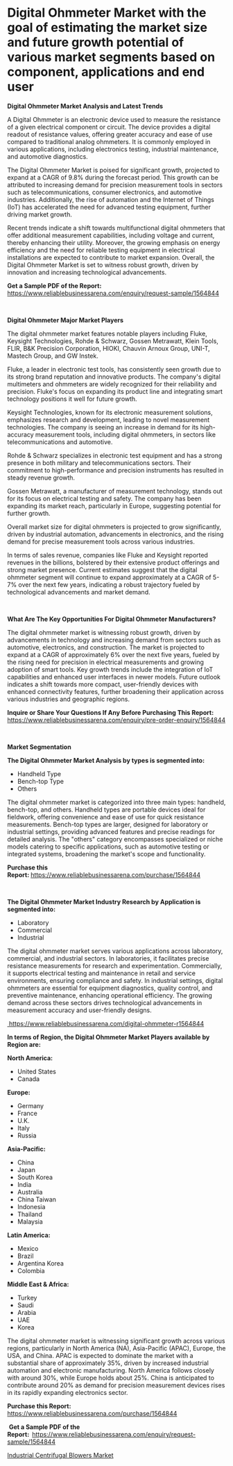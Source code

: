 <p><h1>Digital Ohmmeter Market with the goal of estimating the market size and future growth potential of various market segments based on component, applications and end user</h1></p><p><strong>Digital Ohmmeter Market Analysis and Latest Trends</strong></p>
<p><p>A Digital Ohmmeter is an electronic device used to measure the resistance of a given electrical component or circuit. The device provides a digital readout of resistance values, offering greater accuracy and ease of use compared to traditional analog ohmmeters. It is commonly employed in various applications, including electronics testing, industrial maintenance, and automotive diagnostics.</p><p>The Digital Ohmmeter Market is poised for significant growth, projected to expand at a CAGR of 9.8% during the forecast period. This growth can be attributed to increasing demand for precision measurement tools in sectors such as telecommunications, consumer electronics, and automotive industries. Additionally, the rise of automation and the Internet of Things (IoT) has accelerated the need for advanced testing equipment, further driving market growth.</p><p>Recent trends indicate a shift towards multifunctional digital ohmmeters that offer additional measurement capabilities, including voltage and current, thereby enhancing their utility. Moreover, the growing emphasis on energy efficiency and the need for reliable testing equipment in electrical installations are expected to contribute to market expansion. Overall, the Digital Ohmmeter Market is set to witness robust growth, driven by innovation and increasing technological advancements.</p></p>
<p><strong>Get a Sample PDF of the Report:&nbsp;</strong> <a href="https://www.reliablebusinessarena.com/enquiry/request-sample/1564844?utm_campaign=2527&utm_medium=2&utm_source=Github&utm_content=ia&utm_term=11042025&utm_id=digital-ohmmeter">https://www.reliablebusinessarena.com/enquiry/request-sample/1564844</a></p>
<p>&nbsp;</p>
<p><strong>Digital Ohmmeter Major Market Players</strong></p>
<p><p>The digital ohmmeter market features notable players including Fluke, Keysight Technologies, Rohde & Schwarz, Gossen Metrawatt, Klein Tools, FLIR, B&K Precision Corporation, HIOKI, Chauvin Arnoux Group, UNI-T, Mastech Group, and GW Instek. </p><p>Fluke, a leader in electronic test tools, has consistently seen growth due to its strong brand reputation and innovative products. The company's digital multimeters and ohmmeters are widely recognized for their reliability and precision. Fluke's focus on expanding its product line and integrating smart technology positions it well for future growth.</p><p>Keysight Technologies, known for its electronic measurement solutions, emphasizes research and development, leading to novel measurement technologies. The company is seeing an increase in demand for its high-accuracy measurement tools, including digital ohmmeters, in sectors like telecommunications and automotive. </p><p>Rohde & Schwarz specializes in electronic test equipment and has a strong presence in both military and telecommunications sectors. Their commitment to high-performance and precision instruments has resulted in steady revenue growth.</p><p>Gossen Metrawatt, a manufacturer of measurement technology, stands out for its focus on electrical testing and safety. The company has been expanding its market reach, particularly in Europe, suggesting potential for further growth.</p><p>Overall market size for digital ohmmeters is projected to grow significantly, driven by industrial automation, advancements in electronics, and the rising demand for precise measurement tools across various industries. </p><p>In terms of sales revenue, companies like Fluke and Keysight reported revenues in the billions, bolstered by their extensive product offerings and strong market presence. Current estimates suggest that the digital ohmmeter segment will continue to expand approximately at a CAGR of 5-7% over the next few years, indicating a robust trajectory fueled by technological advancements and market demand.</p></p>
<p>&nbsp;</p>
<p><strong>What Are The Key Opportunities For Digital Ohmmeter Manufacturers?</strong></p>
<p><p>The digital ohmmeter market is witnessing robust growth, driven by advancements in technology and increasing demand from sectors such as automotive, electronics, and construction. The market is projected to expand at a CAGR of approximately 6% over the next five years, fueled by the rising need for precision in electrical measurements and growing adoption of smart tools. Key growth trends include the integration of IoT capabilities and enhanced user interfaces in newer models. Future outlook indicates a shift towards more compact, user-friendly devices with enhanced connectivity features, further broadening their application across various industries and geographic regions.</p></p>
<p><strong>Inquire or Share Your Questions If Any Before Purchasing This Report:</strong> <a href="https://www.reliablebusinessarena.com/enquiry/pre-order-enquiry/1564844?utm_campaign=2527&utm_medium=2&utm_source=Github&utm_content=ia&utm_term=11042025&utm_id=digital-ohmmeter">https://www.reliablebusinessarena.com/enquiry/pre-order-enquiry/1564844</a></p>
<p>&nbsp;</p>
<p><strong>Market Segmentation</strong></p>
<p><strong>The Digital Ohmmeter Market Analysis by types is segmented into:</strong></p>
<p><ul><li>Handheld Type</li><li>Bench-top Type</li><li>Others</li></ul></p>
<p><p>The digital ohmmeter market is categorized into three main types: handheld, bench-top, and others. Handheld types are portable devices ideal for fieldwork, offering convenience and ease of use for quick resistance measurements. Bench-top types are larger, designed for laboratory or industrial settings, providing advanced features and precise readings for detailed analysis. The "others" category encompasses specialized or niche models catering to specific applications, such as automotive testing or integrated systems, broadening the market's scope and functionality.</p></p>
<p><strong>Purchase this Report:&nbsp;</strong><a href="https://www.reliablebusinessarena.com/purchase/1564844?utm_campaign=2527&utm_medium=2&utm_source=Github&utm_content=ia&utm_term=11042025&utm_id=digital-ohmmeter">https://www.reliablebusinessarena.com/purchase/1564844</a></p>
<p>&nbsp;</p>
<p><strong>The Digital Ohmmeter Market Industry Research by Application is segmented into:</strong></p>
<p><ul><li>Laboratory</li><li>Commercial</li><li>Industrial</li></ul></p>
<p><p>The digital ohmmeter market serves various applications across laboratory, commercial, and industrial sectors. In laboratories, it facilitates precise resistance measurements for research and experimentation. Commercially, it supports electrical testing and maintenance in retail and service environments, ensuring compliance and safety. In industrial settings, digital ohmmeters are essential for equipment diagnostics, quality control, and preventive maintenance, enhancing operational efficiency. The growing demand across these sectors drives technological advancements in measurement accuracy and user-friendly designs.</p></p>
<p><a href="https://www.reliablebusinessarena.com/digital-ohmmeter-r1564844?utm_campaign=2527&utm_medium=2&utm_source=Github&utm_content=ia&utm_term=11042025&utm_id=digital-ohmmeter">&nbsp;https://www.reliablebusinessarena.com/digital-ohmmeter-r1564844</a></p>
<p><strong>In terms of Region, the Digital Ohmmeter Market Players available by Region are:</strong></p>
<p>
    <p> <strong> North America: </strong>
        <ul>
            <li>United States</li>
            <li>Canada</li>
        </ul>
        </p> 
    <p> <strong> Europe: </strong>
        <ul>
            <li>Germany</li>
            <li>France</li>
            <li>U.K.</li>
            <li>Italy</li>
            <li>Russia</li>
        </ul>
        </p> 
    <p> <strong> Asia-Pacific: </strong>
        <ul>
            <li>China</li>
            <li>Japan</li>
            <li>South Korea</li>
            <li>India</li>
            <li>Australia</li>
            <li>China Taiwan</li>
            <li>Indonesia</li>
            <li>Thailand</li>
            <li>Malaysia</li>
        </ul>
        </p> 
    <p> <strong> Latin America: </strong>
        <ul>
            <li>Mexico</li>
            <li>Brazil</li>
            <li>Argentina Korea</li>
            <li>Colombia</li>
        </ul>
        </p> 
    <p> <strong> Middle East & Africa: </strong>
        <ul>
            <li>Turkey</li>
            <li>Saudi</li>
            <li>Arabia</li>
            <li>UAE</li>
            <li>Korea</li>
        </ul>
    </p>
    </p>
<p><p>The digital ohmmeter market is witnessing significant growth across various regions, particularly in North America (NA), Asia-Pacific (APAC), Europe, the USA, and China. APAC is expected to dominate the market with a substantial share of approximately 35%, driven by increased industrial automation and electronic manufacturing. North America follows closely with around 30%, while Europe holds about 25%. China is anticipated to contribute around 20% as demand for precision measurement devices rises in its rapidly expanding electronics sector.</p></p>
<p><strong>Purchase this Report: </strong><a href="https://www.reliablebusinessarena.com/purchase/1564844?utm_campaign=2527&utm_medium=2&utm_source=Github&utm_content=ia&utm_term=11042025&utm_id=digital-ohmmeter">https://www.reliablebusinessarena.com/purchase/1564844</a></p>
<p>&nbsp;<strong>Get a Sample PDF of the Report:&nbsp;&nbsp;</strong><a href="https://www.reliablebusinessarena.com/enquiry/request-sample/1564844?utm_campaign=2527&utm_medium=2&utm_source=Github&utm_content=ia&utm_term=11042025&utm_id=digital-ohmmeter">https://www.reliablebusinessarena.com/enquiry/request-sample/1564844</a></p>
<p><strong></strong></p>
<p><p><a href="https://github.com/porstgowinjq/Market-Research-Report-List-1/blob/main/industrial-centrifugal-blowers-market.md?utm_campaign=2527&utm_medium=2&utm_source=Github&utm_content=ia&utm_term=11042025&utm_id=digital-ohmmeter">Industrial Centrifugal Blowers Market</a></p></p>